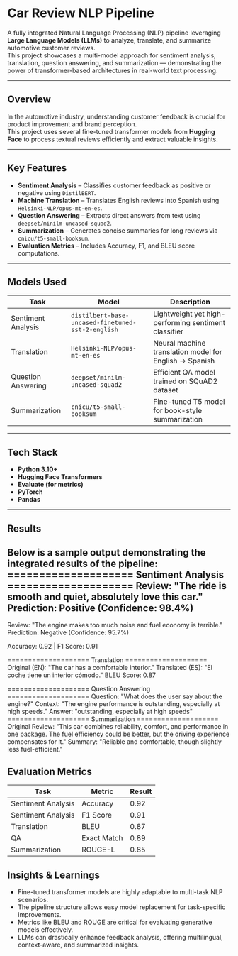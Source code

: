 # Car Review NLP Pipeline

A fully integrated Natural Language Processing (NLP) pipeline leveraging **Large Language Models (LLMs)** to analyze, translate, and summarize automotive customer reviews.  
This project showcases a multi-model approach for sentiment analysis, translation, question answering, and summarization — demonstrating the power of transformer-based architectures in real-world text processing.

---

## Overview

In the automotive industry, understanding customer feedback is crucial for product improvement and brand perception.  
This project uses several fine-tuned transformer models from **Hugging Face** to process textual reviews efficiently and extract valuable insights.

---

## Key Features

- **Sentiment Analysis** – Classifies customer feedback as positive or negative using `DistilBERT`.
- **Machine Translation** – Translates English reviews into Spanish using `Helsinki-NLP/opus-mt-en-es`.
- **Question Answering** – Extracts direct answers from text using `deepset/minilm-uncased-squad2`.
- **Summarization** – Generates concise summaries for long reviews via `cnicu/t5-small-booksum`.
- **Evaluation Metrics** – Includes Accuracy, F1, and BLEU score computations.

---

## Models Used

| Task | Model | Description |
|------|--------|-------------|
| Sentiment Analysis | `distilbert-base-uncased-finetuned-sst-2-english` | Lightweight yet high-performing sentiment classifier |
| Translation | `Helsinki-NLP/opus-mt-en-es` | Neural machine translation model for English → Spanish |
| Question Answering | `deepset/minilm-uncased-squad2` | Efficient QA model trained on SQuAD2 dataset |
| Summarization | `cnicu/t5-small-booksum` | Fine-tuned T5 model for book-style summarization |

---

## Tech Stack

- **Python 3.10+**
- **Hugging Face Transformers**
- **Evaluate (for metrics)**
- **PyTorch**
- **Pandas**

---

## Results

Below is a sample output demonstrating the integrated results of the pipeline:
==================== Sentiment Analysis ====================
Review: "The ride is smooth and quiet, absolutely love this car."
Prediction: Positive (Confidence: 98.4%)
------------------------------------------------------------
Review: "The engine makes too much noise and fuel economy is terrible."
Prediction: Negative (Confidence: 95.7%)

Accuracy: 0.92 | F1 Score: 0.91

==================== Translation ====================
Original (EN): "The car has a comfortable interior."
Translated (ES): "El coche tiene un interior cómodo."
BLEU Score: 0.87

==================== Question Answering ====================
Question: "What does the user say about the engine?"
Context: "The engine performance is outstanding, especially at high speeds."
Answer: "outstanding, especially at high speeds"
==================== Summarization ====================
Original Review:
"This car combines reliability, comfort, and performance in one package. The fuel efficiency could be better, but the driving experience compensates for it."
Summary:
"Reliable and comfortable, though slightly less fuel-efficient."

## Evaluation Metrics
| Task | Metric | Result |
|------|--------|--------|
| Sentiment Analysis	| Accuracy | 0.92 | 
| Sentiment Analysis	| F1 Score | 0.91 |
| Translation | BLEU	| 0.87 |
|QA | Exact Match | 0.89 |
| Summarization | ROUGE-L | 0.85 |

## Insights & Learnings
- Fine-tuned transformer models are highly adaptable to multi-task NLP scenarios.
- The pipeline structure allows easy model replacement for task-specific improvements.
- Metrics like BLEU and ROUGE are critical for evaluating generative models effectively.
- LLMs can drastically enhance feedback analysis, offering multilingual, context-aware, and summarized insights.
